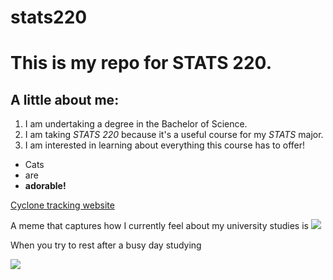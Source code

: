 # stats220

<h1>This is my repo for STATS 220.</h1> 

<h2>A little about me:</h2>

1. I am undertaking a degree in the Bachelor of Science.
2. I am taking *STATS 220* because it's a useful course for my *STATS* major.
3. I am interested in learning about everything this course has to offer!

- Cats
- are
- **adorable!**

[Cyclone tracking website](https://cyclocane.com)

A meme that captures how I currently feel about my university studies is ![](https://c.tenor.com/5MVQBZRnJwUAAAAd/tenor.gif)

When you try to rest after a busy day studying

![](https://c.tenor.com/WLnMXza7efMAAAAC/tenor.gif)
